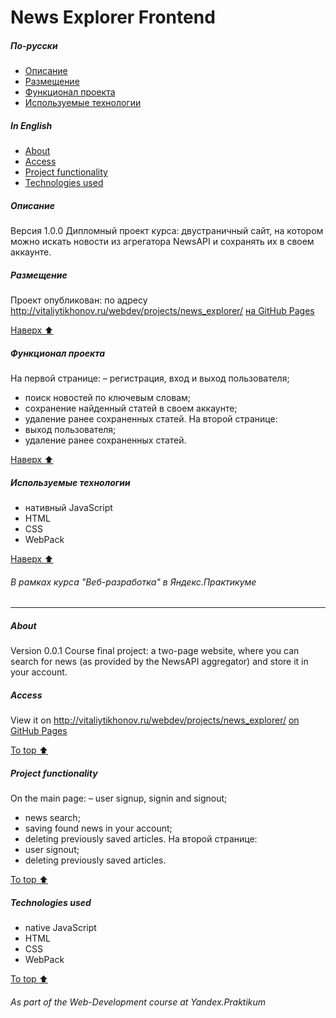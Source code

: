 # News Explorer Frontend
<!-- toc -->
##### По-русски
- [Описание](#Описание)
- [Размещение](#Размещение)
- [Функционал проекта](#Функционал-проекта)
- [Используемые технологии](#Используемые-технологии)
##### In English
- [About](#About)
- [Access](#Access)
- [Project functionality](#Project-functionality)
- [Technologies used](#Technologies-used)
<!-- tocstop -->

##### Описание
Версия 1.0.0
Дипломный проект курса: двустраничный сайт, на котором можно искать новости из агрегатора NewsAPI и сохранять их в своем аккаунте.
##### Размещение
Проект опубликован:
по адресу http://vitaliytikhonov.ru/webdev/projects/news_explorer/
[на GitHub Pages](https://vitalytikhonov.github.io/News_Explorer_Frontend/)

[Наверх :arrow_up:](#news-explorer-frontend)
##### Функционал проекта
На первой странице:
– регистрация, вход и выход пользователя;
- поиск новостей по ключевым словам;
- сохранение найденный статей в своем аккаунте;
- удаление ранее сохраненных статей.
На второй странице:
- выход пользователя;
- удаление ранее сохраненных статей.

[Наверх :arrow_up:](#news-explorer-frontend)
##### Используемые технологии
- нативный JavaScript
- HTML
- CSS
- WebPack

[Наверх :arrow_up:](#news-explorer-frontend)
###### В рамках курса "Веб-разработка" в Яндекс.Практикуме
***
##### About
Version 0.0.1
Course final project: a two-page website, where you can search for news (as provided by the NewsAPI aggregator) and store it in your account.
##### Access
View it on http://vitaliytikhonov.ru/webdev/projects/news_explorer/
[on GitHub Pages](https://vitalytikhonov.github.io/News_Explorer_Frontend/)

[To top :arrow_up:](#news-explorer-frontend)
##### Project functionality
On the main page:
– user signup, signin and signout;
- news search;
- saving found news in your account;
- deleting previously saved articles.
На второй странице:
- user signout;
- deleting previously saved articles.

[To top :arrow_up:](#news-explorer-frontend)
##### Technologies used
- native JavaScript
- HTML
- CSS
- WebPack

[To top :arrow_up:](#news-explorer-frontend)
###### As part of the Web-Development course at Yandex.Praktikum
